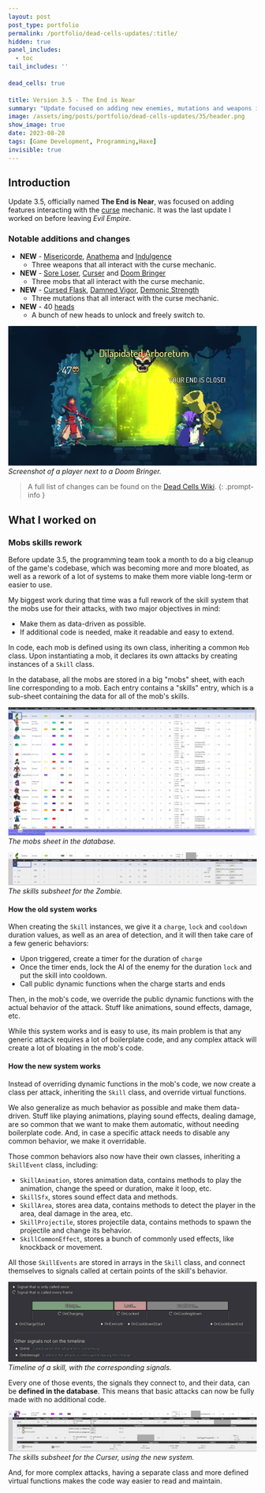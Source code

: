 ```yaml
---
layout: post
post_type: portfolio
permalink: /portfolio/dead-cells-updates/:title/
hidden: true
panel_includes:
  - toc
tail_includes: ''

dead_cells: true

title: Version 3.5 - The End is Near
summary: "Update focused on adding new enemies, mutations and weapons interacting with the curse mechanic."
image: /assets/img/posts/portfolio/dead-cells-updates/35/header.png
show_image: true
date: 2023-08-28
tags: [Game Development, Programming,Haxe]
invisible: true
---
```


## Introduction

Update 3.5, officially named **The End is Near**, was focused on adding features interacting with the [curse](https://deadcells.wiki.gg/wiki/Curse) mechanic. It was the last update I worked on before leaving _Evil Empire_.

### Notable additions and changes

- **NEW** - [Misericorde](https://deadcells.wiki.gg/wiki/Misericorde), [Anathema](https://deadcells.wiki.gg/wiki/Anathema) and [Indulgence](https://deadcells.wiki.gg/wiki/Indulgence)
  - Three weapons that all interact with the curse mechanic.
- **NEW** - [Sore Loser](https://deadcells.wiki.gg/wiki/Sore_Loser), [Curser](https://deadcells.wiki.gg/wiki/Curser) and [Doom Bringer](https://deadcells.wiki.gg/wiki/Doom_Bringer)
  - Three mobs that all interact with the curse mechanic.
- **NEW** - [Cursed Flask](https://deadcells.wiki.gg/wiki/Cursed_Flask), [Damned Vigor](https://deadcells.wiki.gg/wiki/Damned_Vigor), [Demonic Strength](https://deadcells.wiki.gg/wiki/Demonic_Strength)
  - Three mutations that all interact with the curse mechanic.
- **NEW** - 40 [heads](https://deadcells.wiki.gg/wiki/Heads)
  - A bunch of new heads to unlock and freely switch to.

![](/assets/img/posts/portfolio/dead-cells-updates/35/doom_bringer.png)
_Screenshot of a player next to a Doom Bringer._

> A full list of changes can be found on the [Dead Cells Wiki](https://deadcells.wiki.gg/wiki/Version_3.5).
{: .prompt-info }

## What I worked on

### Mobs skills rework

Before update 3.5, the programming team took a month to do a big cleanup of the game's codebase, which was becoming more and more bloated, as well as a rework of a lot of systems to make them more viable long-term or easier to use.

My biggest work during that time was a full rework of the skill system that the mobs use for their attacks, with two major objectives in mind:
- Make them as data-driven as possible.
- If additional code is needed, make it readable and easy to extend.

In code, each mob is defined using its own class, inheriting a common `Mob` class. Upon instantiating a mob, it declares its own attacks by creating instances of a `Skill` class. 

In the database, all the mobs are stored in a big "mobs" sheet, with each line corresponding to a mob. Each entry contains a "skills" entry, which is a sub-sheet containing the data for all of the mob's skills.

![](/assets/img/posts/portfolio/dead-cells-updates/35/mob_sheet.png)
_The mobs sheet in the database._

![](/assets/img/posts/portfolio/dead-cells-updates/35/zombie_skills.png)
_The skills subsheet for the Zombie._

#### How the old system works

When creating the `Skill` instances, we give it a `charge`, `lock` and `cooldown` duration values, as well as an area of detection, and it will then take care of a few generic behaviors:
- Upon triggered, create a timer for the duration of `charge`
- Once the timer ends, lock the AI of the enemy for the duration `lock` and put the skill into cooldown.
- Call public dynamic functions when the charge starts and ends

Then, in the mob's code, we override the public dynamic functions with the actual behavior of the attack. Stuff like animations, sound effects, damage, etc.

While this system works and is easy to use, its main problem is that any generic attack requires a lot of boilerplate code, and any complex attack will create a lot of bloating in the mob's code.

#### How the new system works

Instead of overriding dynamic functions in the mob's code, we now create a class per attack, inheriting the `Skill` class, and override virtual functions.

We also generalize as much behavior as possible and make them data-driven. Stuff like playing animations, playing sound effects, dealing damage, are so common that we want to make them automatic, without needing boilerplate code. And, in case a specific attack needs to disable any common behavior, we make it overridable.

Those common behaviors also now have their own classes, inheriting a `SkillEvent` class, including:
- `SkillAnimation`, stores animation data, contains methods to play the animation, change the speed or duration, make it loop, etc.
- `SkillSfx`, stores sound effect data and methods.
- `SkillArea`, stores area data, contains methods to detect the player in the area, deal damage in the area, etc.
- `SkillProjectile`, stores projectile data, contains methods to spawn the projectile and change its behavior.
- `SkillCommonEffect`, stores a bunch of commonly used effects, like knockback or movement.

All those `SkillEvents` are stored in arrays in the `Skill` class, and connect themselves to signals called at certain points of the skill's behavior.

![](/assets/img/posts/portfolio/dead-cells-updates/35/skill_timeline.png)
_Timeline of a skill, with the corresponding signals._

Every one of those events, the signals they connect to, and their data, can be **defined in the database**. This means that basic attacks can now be fully made with no additional code.

![](/assets/img/posts/portfolio/dead-cells-updates/35/curser_skills.png)
_The skills subsheet for the Curser, using the new system._

And, for more complex attacks, having a separate class and more defined virtual functions makes the code way easier to read and maintain.